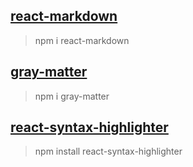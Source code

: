 ## [react-markdown](https://github.com/remarkjs/react-markdown#readme)

> npm i react-markdown

## [gray-matter](https://github.com/jonschlinkert/gray-matter)

> npm i gray-matter

## [react-syntax-highlighter](https://github.com/react-syntax-highlighter/react-syntax-highlighter)

> npm install react-syntax-highlighter
